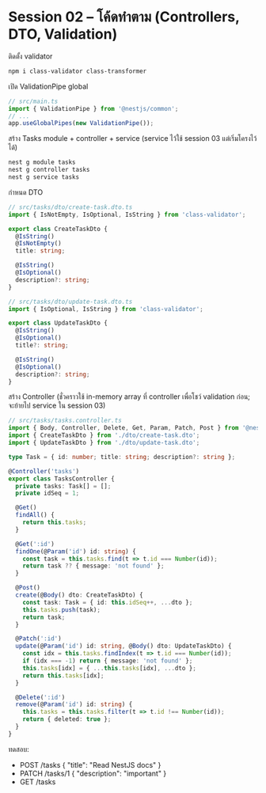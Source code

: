 # Session 02 – โค้ดทำตาม (Controllers, DTO, Validation)

ติดตั้ง validator

```bash
npm i class-validator class-transformer
```

เปิด ValidationPipe global

```ts
// src/main.ts
import { ValidationPipe } from '@nestjs/common';
// ...
app.useGlobalPipes(new ValidationPipe());
```

สร้าง Tasks module + controller + service (service ไว้ใช้ session 03 แต่เริ่มโครงไว้ได้)

```bash
nest g module tasks
nest g controller tasks
nest g service tasks
```

กำหนด DTO

```ts
// src/tasks/dto/create-task.dto.ts
import { IsNotEmpty, IsOptional, IsString } from 'class-validator';

export class CreateTaskDto {
  @IsString()
  @IsNotEmpty()
  title: string;

  @IsString()
  @IsOptional()
  description?: string;
}
```

```ts
// src/tasks/dto/update-task.dto.ts
import { IsOptional, IsString } from 'class-validator';

export class UpdateTaskDto {
  @IsString()
  @IsOptional()
  title?: string;

  @IsString()
  @IsOptional()
  description?: string;
}
```

สร้าง Controller (ชั่วคราวใช้ in-memory array ที่ controller เพื่อโชว์ validation ก่อน; จะย้ายไป service ใน session 03)

```ts
// src/tasks/tasks.controller.ts
import { Body, Controller, Delete, Get, Param, Patch, Post } from '@nestjs/common';
import { CreateTaskDto } from './dto/create-task.dto';
import { UpdateTaskDto } from './dto/update-task.dto';

type Task = { id: number; title: string; description?: string };

@Controller('tasks')
export class TasksController {
  private tasks: Task[] = [];
  private idSeq = 1;

  @Get()
  findAll() {
    return this.tasks;
  }

  @Get(':id')
  findOne(@Param('id') id: string) {
    const task = this.tasks.find(t => t.id === Number(id));
    return task ?? { message: 'not found' };
  }

  @Post()
  create(@Body() dto: CreateTaskDto) {
    const task: Task = { id: this.idSeq++, ...dto };
    this.tasks.push(task);
    return task;
  }

  @Patch(':id')
  update(@Param('id') id: string, @Body() dto: UpdateTaskDto) {
    const idx = this.tasks.findIndex(t => t.id === Number(id));
    if (idx === -1) return { message: 'not found' };
    this.tasks[idx] = { ...this.tasks[idx], ...dto };
    return this.tasks[idx];
  }

  @Delete(':id')
  remove(@Param('id') id: string) {
    this.tasks = this.tasks.filter(t => t.id !== Number(id));
    return { deleted: true };
  }
}
```

ทดสอบ:

- POST /tasks { "title": "Read NestJS docs" }
- PATCH /tasks/1 { "description": "important" }
- GET /tasks
